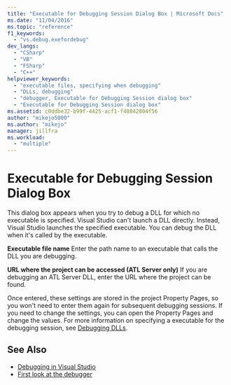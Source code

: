 ```yaml
---
title: "Executable for Debugging Session Dialog Box | Microsoft Docs"
ms.date: "11/04/2016"
ms.topic: "reference"
f1_keywords:
  - "vs.debug.exefordebug"
dev_langs:
  - "CSharp"
  - "VB"
  - "FSharp"
  - "C++"
helpviewer_keywords:
  - "executable files, specifying when debugging"
  - "DLLs, debugging"
  - "debugger, Executable for Debugging Session dialog box"
  - "Executable for Debugging Session dialog box"
ms.assetid: c0ddbe32-b99f-4425-acf1-f48842804f56
author: "mikejo5000"
ms.author: "mikejo"
manager: jillfra
ms.workload:
  - "multiple"
---
```

# Executable for Debugging Session Dialog Box

This dialog box appears when you try to debug a DLL for which no executable is specified. Visual Studio can't launch a DLL directly. Instead, Visual Studio launches the specified executable. You can debug the DLL when it's called by the executable.

 **Executable file name**
 Enter the path name to an executable that calls the DLL you are debugging.

 **URL where the project can be accessed (ATL Server only)**
 If you are debugging an ATL Server DLL, enter the URL where the project can be found.

 Once entered, these settings are stored in the project Property Pages, so you won't need to enter them again for subsequent debugging sessions. If you need to change the settings, you can open the Property Pages and change the values. For more information on specifying a executable for the debugging session, see [Debugging DLLs](../debugger/how-to-debug-from-a-dll-project.md).

## See Also

- [Debugging in Visual Studio](../debugger/index.md)
- [First look at the debugger](../debugger/debugger-feature-tour.md)